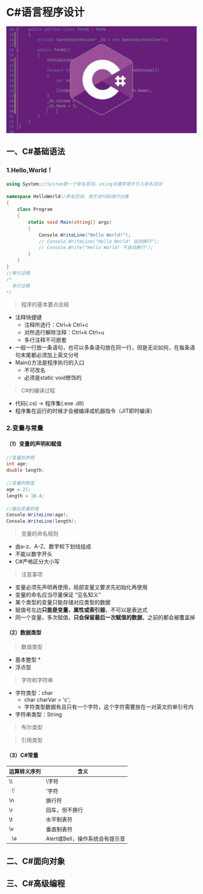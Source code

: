 # C#语言程序设计

![CSharp](./pictures/CSharp.png)

## 一、C#基础语法

### 1.Hello,World！

```c#
using System;//System是一个命名空间，using关键字用于引入命名空间

namespace HelloWorld//命名空间，用于对代码进行分类
{
    class Program
    {
        static void Main(string[] args)
        {
            Console.WriteLine("Hello World!");
            // Console.WriteLine("Hello World! 自动换行");
            // Console.Write("Hello World! 不自动换行");
        }
    }
}
//单行注释
/*
  多行注释
*/
```
> 程序的基本要点总结
* 注释快捷键
  * 注释所选行：Ctrl+k Ctrl+c
  * 对所选行解除注释：Ctrl+k Ctrl+u
  * 多行注释不可嵌套
* 一般一行放一条语句，也可以多条语句放在同一行，但是无论如何，在每条语句末尾都必须加上英文分号
* Main()方法是程序执行的入口
  * 不可改名
  * 必须是static void修饰的
> C#的编译过程
* 代码(.cs) -> 程序集(.exe .dll)
* 程序集在运行的时候才会被编译成机器指令（JIT即时编译）

### 2.变量与常量

#### （1）变量的声明和赋值

```c#
//变量的声明
int age;
double length;

//变量的赋值
age = 21;
length = 18.4;

//输出变量的值
Console.WriteLine(age);
Console.WriteLine(length);
```
> 变量的命名规则
* 由a-z、A-Z、数字和下划线组成
* 不能以数字开头
* C#严格区分大小写
> 注意事项
* 变量必须先声明再使用，局部变量又要求先初始化再使用
* 变量的命名应当尽量保证 “见名知义”
* 某个类型的变量只能存储对应类型的数据
* 赋值号左边**只能是变量、属性或索引器**，不可以是表达式
* 同一个变量，多次赋值，**只会保留最后一次赋值的数据**，之前的都会被覆盖掉

#### （2）数据类型

> 数值类型
* 基本整型
  * 
* 浮点型
> 字符和字符串
* 字符类型：char
  * char charVar = 'c';
  * 字符类型数据有且只有一个字符，这个字符需要放在一对英文的单引号内
* 字符串类型：String
> 布尔类型

> 引用类型

#### （3）C#常量

|运算转义序列| 含义          |
|-----------|--------------|
|   \\\     | \\字符        |
|   \\'     | '字符         |
|   \\n     | 换行符        |
|   \\r     | 回车，但不换行 |
|   \\t     | 水平制表符     |
|   \\v     | 垂直制表符     |
|   \\a     | Alert或Bell，操作系统会有提示音|



## 二、C#面向对象
## 三、C#高级编程